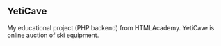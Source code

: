 ## YetiCave

My educational project (PHP backend) from HTMLAcademy. 
YetiCave is online auction of ski equipment.
